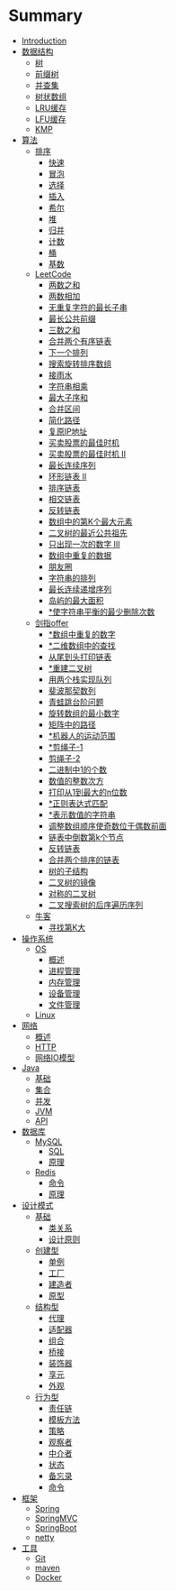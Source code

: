 # Summary

- [Introduction](README.md)
- [数据结构]()
  - [树](datastructure/tree.md)
  - [前缀树](datastructure/trie.md)
  - [并查集](datastructure/unionfind.md)
  - [树状数组](datastructure/bit.md)
  - [LRU缓存](datastructure/lru.md)
  - [LFU缓存](datastructure/lfu.md)
  - [KMP](datastructure/kmp.md)
- [算法]()
  - [排序](abstract/sort.md)
    - [快速](algorithm/sort/quick.md)
    - [冒泡](algorithm/sort/bubble.md)
    - [选择](algorithm/sort/select.md)
    - [插入](algorithm/sort/insert.md)
    - [希尔](algorithm/sort/shell.md)
    - [堆](algorithm/sort/heap.md)
    - [归并](algorithm/sort/merge.md)
    - [计数](algorithm/sort/count.md)
    - [桶](algorithm/sort/bucket.md)
    - [基数](algorithm/sort/radix.md)
  - [LeetCode]()
    - [两数之和](algorithm/leetcode/1.md)
    - [两数相加](algorithm/leetcode/2.md)
    - [无重复字符的最长子串](algorithm/leetcode/3.md)
    - [最长公共前缀](algorithm/leetcode/14.md)
    - [三数之和](algorithm/leetcode/15.md)
    - [ 合并两个有序链表](algorithm/leetcode/21.md)
    - [下一个排列](algorithm/leetcode/31.md)
    - [搜索旋转排序数组](algorithm/leetcode/33.md)
    - [接雨水](algorithm/leetcode/42.md)
    - [字符串相乘](algorithm/leetcode/43.md)
    - [最大子序和](algorithm/leetcode/53.md)
    - [合并区间](algorithm/leetcode/56.md)
    - [简化路径](algorithm/leetcode/71.md)
    - [复原IP地址](algorithm/leetcode/93.md)
    - [买卖股票的最佳时机](algorithm/leetcode/121.md)
    - [买卖股票的最佳时机 II](algorithm/leetcode/122.md)
    - [最长连续序列](algorithm/leetcode/128.md)
    - [环形链表 II](algorithm/leetcode/142.md)
    - [排序链表](algorithm/leetcode/148.md)
    - [相交链表](algorithm/leetcode/160.md)
    - [反转链表](algorithm/leetcode/206.md)
    - [数组中的第K个最大元素](algorithm/leetcode/215.md)
    - [二叉树的最近公共祖先](algorithm/leetcode/236.md)
    - [只出现一次的数字 III](algorithm/leetcode/260.md)
    - [数组中重复的数据](algorithm/leetcode/442.md)
    - [朋友圈](algorithm/leetcode/547.md)
    - [字符串的排列](algorithm/leetcode/567.md)
    - [最长连续递增序列](algorithm/leetcode/674.md)
    - [岛屿的最大面积](algorithm/leetcode/695.md)
    - [\*使字符串平衡的最少删除次数](algorithm/leetcode/5551.md)
  - [剑指offer]()
    - [\*数组中重复的数字](algorithm/jmvioffer/3.md)
    - [\*二维数组中的查找](algorithm/jmvioffer/4.md)
    - [从尾到头打印链表](algorithm/jmvioffer/6.md)
    - [\*重建二叉树](algorithm/jmvioffer/7.md)
    - [用两个栈实现队列](algorithm/jmvioffer/9.md)
    - [斐波那契数列](algorithm/jmvioffer/10-1.md)
    - [青蛙跳台阶问题](algorithm/jmvioffer/10-2.md)
    - [旋转数组的最小数字](algorithm/jmvioffer/11.md)
    - [矩阵中的路径](algorithm/jmvioffer/12.md)
    - [\*机器人的运动范围](algorithm/jmvioffer/13.md)
    - [\*剪绳子-1](algorithm/jmvioffer/14-1.md)
    - [剪绳子-2](algorithm/jmvioffer/14-2.md)
    - [二进制中1的个数](algorithm/jmvioffer/15.md)
    - [数值的整数次方](algorithm/jmvioffer/16.md)
    - [打印从1到最大的n位数](algorithm/jmvioffer/17.md)
    - [\*正则表达式匹配](algorithm/jmvioffer/19.md)
    - [\*表示数值的字符串](algorithm/jmvioffer/20.md)
    - [调整数组顺序使奇数位于偶数前面](algorithm/jmvioffer/21.md)
    - [链表中倒数第k个节点](algorithm/jmvioffer/22.md)
    - [反转链表](algorithm/jmvioffer/24.md)
    - [合并两个排序的链表](algorithm/jmvioffer/25.md)
    - [树的子结构](algorithm/jmvioffer/26.md)
    - [二叉树的镜像](algorithm/jmvioffer/27.md)
    - [对称的二叉树](algorithm/jmvioffer/28.md)
    - [二叉搜索树的后序遍历序列](algorithm/jmvioffer/33.md)
  - [牛客]()
    - [寻找第K大](nc88.md)
- [操作系统]()
  - [OS]()
    - [概述](operatingsystem/os/overview.md)
    - [进程管理](operatingsystem/os/process.md)
    - [内存管理](operatingsystem/os/memory.md)
    - [设备管理](operatingsystem/os/device.md)
    - [文件管理](operatingsystem/os/file.md)
  - [Linux]()
- [网络]()
  - [概述](network/overview.md)
  - [HTTP](network/http.md)
  - [网络IO模型](network/io.md)
- [Java]()
  - [基础](java/basic.md)
  - [集合](java/collection.md)
  - [并发](java/multithread.md)
  - [JVM](java/jvm.md)
  - [API](java/api.md)
- [数据库]()
  - [MySQL]()
    - [SQL](database/mysql/sql.md)
    - [原理](database/mysql/theory.md)
  - [Redis]()
    - [命令](database/redis/instruction.md)
    - [原理](database/redis/theory.md)
- [设计模式]()
  - [基础]()
    - [类关系](designpattern/basic/clazzrelationship.md)
    - [设计原则](designpattern/basic/designprinciple.md)
  - [创建型]()
    - [单例](designpattern/singleton.md)
    - [工厂](designpattern/factory.md)
    - [建造者](designpattern/builder.md)
    - [原型](designpattern/prototype.md)
  - [结构型]()
    - [代理](designpattern/proxy.md)
    - [适配器](designpattern/adapter.md)
    - [组合](designpattern/composite.md)
    - [桥接](designpattern/bridge.md)
    - [装饰器](designpattern/decorator.md)
    - [享元](designpattern/flyweight.md)
    - [外观](designpattern/facade.md)
  - [行为型]()
    - [责任链](designpattern/chainofresponsibility.md)
    - [模板方法](designpattern/templatemethod.md)
    - [策略](designpattern/strategy.md)
    - [观察者](designpattern/observer.md) 
    - [中介者](designpattern/mediator.md)
    - [状态](designpattern/state.md)
    - [备忘录](designpattern/memento.md)
    - [命令](designpattern/command.md)
- [框架]()
  - [Spring](framework/spring.md)
  - [SpringMVC](framework/springmvc.md)
  - [SpringBoot](framework/springboot.md)
  - [netty](framework/netty.md)
- [工具]()
  - [Git](tools/git.md)
  - [maven](tools/maven.md)
  - [Docker](tools/docker.md)